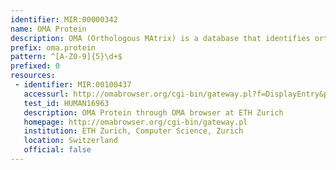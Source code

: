 ```yaml
---
identifier: MIR:00000342
name: OMA Protein
description: OMA (Orthologous MAtrix) is a database that identifies orthologs among publicly available, complete genome sequences. It identifies orthologous relationships which can be accessed either group-wise, where all group members are orthologous to all other group members, or on a sequence-centric basis, where for a given protein all its orthologs in all other species are displayed. This collection references individual protein records.
prefix: oma.protein
pattern: ^[A-Z0-9]{5}\d+$
prefixed: 0
resources:
 - identifier: MIR:00100437
   accessurl: http://omabrowser.org/cgi-bin/gateway.pl?f=DisplayEntry&p1=${id}
   test_id: HUMAN16963
   description: OMA Protein through OMA browser at ETH Zurich
   homepage: http://omabrowser.org/cgi-bin/gateway.pl
   institution: ETH Zurich, Computer Science, Zurich
   location: Switzerland
   official: false
---
```

